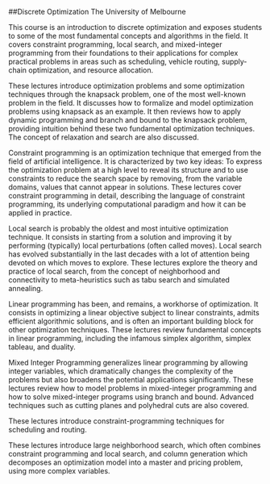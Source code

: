 ##Discrete Optimization
The University of Melbourne

This course is an introduction to discrete optimization and exposes students to some of the most fundamental concepts and algorithms in the field. 
It covers constraint programming, local search, and mixed-integer programming from their foundations to their applications for complex practical problems in areas such as scheduling, vehicle routing, supply-chain optimization, and resource allocation.

These lectures introduce optimization problems and some optimization techniques through the knapsack problem, one of the most well-known problem in the field. It discusses how to formalize and model optimization problems using knapsack as an example. It then reviews how to apply dynamic programming and branch and bound to the knapsack problem, providing intuition behind these two fundamental optimization techniques. The concept of relaxation and search are also discussed.

Constraint programming is an optimization technique that emerged from the field of artificial intelligence. It is characterized by two key ideas: To express the optimization problem at a high level to reveal its structure and to use constraints to reduce the search space by removing, from the variable domains, values that cannot appear in solutions. These lectures cover constraint programming in detail, describing the language of constraint programming, its underlying computational paradigm and how it can be applied in practice.

Local search is probably the oldest and most intuitive optimization technique. It consists in starting from a solution and improving it by performing (typically) local perturbations (often called moves). Local search has evolved substantially in the last decades with a lot of attention being devoted on which moves to explore. These lectures explore the theory and practice of local search, from the concept of neighborhood and connectivity to meta-heuristics such as tabu search and simulated annealing.

Linear programming has been, and remains, a workhorse of optimization. It consists in optimizing a linear objective subject to linear constraints, admits efficient algorithmic solutions, and is often an important building block for other optimization techniques. These lectures review fundamental concepts in linear programming, including the infamous simplex algorithm, simplex tableau, and duality.

Mixed Integer Programming generalizes linear programming by allowing integer variables, which dramatically changes the complexity of the problems but also broadens the potential applications significantly. These lectures review how to model problems in mixed-integer programming and how to solve mixed-integer programs using branch and bound. Advanced techniques such as cutting planes and polyhedral cuts are also covered.

These lectures introduce constraint-programming techniques for scheduling and routing.

These lectures introduce large neighborhood search, which often combines constraint programming and local search, and column generation which decomposes an optimization model into a master and pricing problem, using more complex variables.
